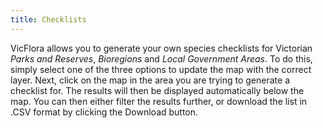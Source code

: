 ```yaml
---
title: Checklists
---
```

VicFlora allows you to generate your own species checklists for Victorian _Parks and Reserves_, _Bioregions_ and _Local Government Areas_. To do this, simply select one of the three options to update the map with the correct layer. Next, click on the map in the area you are trying to generate a checklist for. The results will then be displayed automatically below the map. You can then either filter the results further, or download the list in .CSV format by clicking the Download button.
